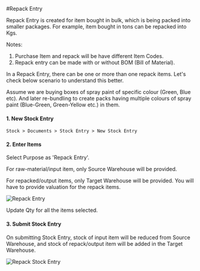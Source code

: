 <!-- add-breadcrumbs -->
#Repack Entry

Repack Entry is created for item bought in bulk, which is being packed into smaller packages. For example, item bought in tons can be repacked into Kgs. 

Notes:
1. Purchase Item and repack will be have different Item Codes.
2. Repack entry can be made with or without BOM (Bill of Material).

In a Repack Entry, there can be one or more than one repack items. Let's check below scenario to understand this better.

Assume we are buying boxes of spray paint of specific colour (Green, Blue etc). And later re-bundling to create packs having multiple colours of spray paint (Blue-Green, Green-Yellow etc.) in them.

#### 1. New Stock Entry

`Stock > Documents > Stock Entry > New Stock Entry`

#### 2. Enter Items

Select Purpose as 'Repack Entry'.

For raw-material/input item, only Source Warehouse will be provided.

For repacked/output items, only Target Warehouse will be provided. You will have to provide valuation for the repack items.

<img alt="Repack Entry" class="screenshot" src="/docs/assets/img/articles/repack-1.png">

Update Qty for all the items selected.

#### 3. Submit Stock Entry

On submitting Stock Entry, stock of input item will be reduced from Source Warehouse, and stock of repack/output item will be added in the Target Warehouse.

<img alt="Repack Stock Entry" class="screenshot" src="/docs/assets/img/articles/repack-2.png">

<!-- markdown --> 
